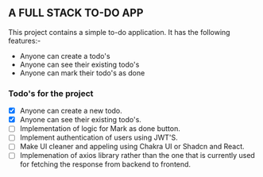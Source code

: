 ## A FULL STACK TO-DO APP

This project contains a simple to-do application.
It has the following features:-

- Anyone can create a todo's
- Anyone can see their existing todo's
- Anyone can mark their todo's as done

### Todo's for the project

- [x] Anyone can create a new todo.
- [x] Anyone can see their existing todo's.
- [ ] Implementation of logic for Mark as done button.
- [ ] Implement authentication of users using JWT'S.
- [ ] Make UI cleaner and appeling using Chakra UI or Shadcn and React.
- [ ] Implemenation of axios library rather than the one that is currently used for fetching the response from backend to frontend.